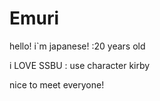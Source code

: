 # Emuri

hello! i`m japanese! :20 years old 

i LOVE SSBU : use character  kirby

nice to meet everyone!

